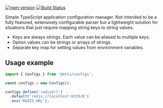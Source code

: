 [![npm version](https://badge.fury.io/js/%40mtti%2Fconfigs.svg)](https://badge.fury.io/js/%40mtti%2Fconfigs) [![Build Status](https://travis-ci.org/mtti/configs.svg?branch=master)](https://travis-ci.org/mtti/configs)

Simple TypeScript application configuration manager. Not intended to be a fully featured, extensively configurable parser but a lightweight solution for situations that just require mapping string keys to string values.

* Keys are always strings. Each value can be aliased to multiple keys.
* Option values can be strings or arrays of strings.
* Separate key map for setting values from environment variables.

## Usage example

```typescript
import { Configs } from '@mtti/configs';

const configs = new Configs();

configs.define('redisUrl')
  .default('redis://localhost:6379/0')
  .env('REDIS_URL');

```
